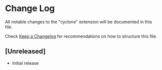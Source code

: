 # Change Log

All notable changes to the "cyclone" extension will be documented in this file.

Check [Keep a Changelog](http://keepachangelog.com/) for recommendations on how to structure this file.

## [Unreleased]

- Initial release